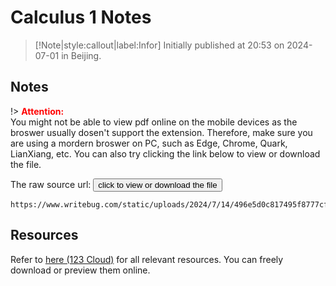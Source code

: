 # Calculus 1 Notes

> [!Note|style:callout|label:Infor]
Initially published at 20:53 on 2024-07-01 in Beijing.

## Notes

!> **<span style='color:red'>Attention:</span>**<br>
You might not be able to view pdf online on the mobile devices as the broswer usually dosen't support the extension. Therefore, make sure you are using a mordern broswer on PC, such as Edge, Chrome, Quark, LianXiang, etc. You can also try clicking the link below to view or download
the file.

<!-- The raw source url: <button onclick="window.open('https://www.writebug.com/git/YiDingg/WB.PDFBank/raw/branch/main/Notes/Calculus 1 Notes_nota_compressed.pdf')" type="button">click to view or download the file</button> -->

The raw source url: <button onclick="window.open('https://www.writebug.com/static/uploads/2024/7/14/496e5d0c817495f8777cf2f0881d0380.pdf')" type="button">click to view or download the file</button>


```pdf
https://www.writebug.com/static/uploads/2024/7/14/496e5d0c817495f8777cf2f0881d0380.pdf
```

## Resources

Refer to [here (123 Cloud)](https://www.123865.com/s/0y0pTd-pFKj3) for all relevant resources. You can freely download or preview them online. 